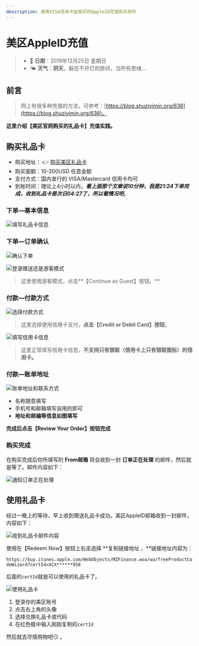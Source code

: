 ```yaml
---
description: 使用VISA信用卡给美区的AppleID充值购买软件
---
```


# 美区AppleID充值

> * 📅 **日期**：2019年12月25日 星期日
> * 🌤 **天气**：**阴天**，躲在不开灯的房间，当所有思绪...

## 前言

> 网上有很多种充值的方法，可参考：[https://blog.shuziyimin.org/636](https://blog.shuziyimin.org/636)。

**这里介绍【美区官网购买的礼品卡】充值实践。**

## 购买礼品卡

* 购买地址： 👉 [购买美区礼品卡](https://www.apple.com/shop/gift-cards/itunes-electronic)
* 购买面额：10-200USD 任意金额
* 支付方式：国内发行的 VISA/Mastercard 信用卡均可
* 到账时间：理论上4小时以内，_**看上面那个文章说10分钟，我是21:24下单完成，收到礼品卡是次日04:27了，所以看情况吧**_。

### 下单—基本信息

![&#x586B;&#x5199;&#x793C;&#x54C1;&#x5361;&#x4FE1;&#x606F;](assets/image%20%2843%29.png)

### 下单—订单确认

![&#x786E;&#x8BA4;&#x4E0B;&#x5355;](assets/image%20%2837%29.png)

![&#x767B;&#x5F55;&#x8D60;&#x9001;&#x8FD8;&#x662F;&#x6E38;&#x5BA2;&#x6A21;&#x5F0F;](assets/image%20%2849%29.png)

> 这里使用游客模式，点击**【Continue as Guest】按钮。**

### 付款—付款方式

![&#x9009;&#x62E9;&#x4ED8;&#x6B3E;&#x65B9;&#x5F0F;](assets/image%20%2852%29.png)

> 这里选择使用信用卡支付，**点击【Credit or Debit Card】按钮**。

![&#x586B;&#x5199;&#x4FE1;&#x7528;&#x5361;&#x4FE1;&#x606F;](assets/image%20%2821%29.png)

> 这里正常填写信用卡信息，**不支持只有银联（信用卡上只有银联图标）的信用卡。**

### **付款—账单地址**

![&#x8D26;&#x5355;&#x5730;&#x5740;&#x548C;&#x8054;&#x7CFB;&#x65B9;&#x5F0F;](assets/image%20%2856%29.png)

* 名称随意填写
* 手机号和邮箱填写自用的即可
* **地址和邮编等信息如图填写**

**完成后点击【Review Your Order】按钮完成**

### 购买完成

在购买完成后你所填写的  **From邮箱** 将会收到一封 **订单正在处理** 的邮件，然后就是等了。邮件内容如下：

![&#x901A;&#x77E5;&#x8BA2;&#x5355;&#x6B63;&#x5728;&#x5904;&#x7406;](assets/image%20%283%29.png)

## 使用礼品卡

经过一晚上的等待，早上收到赠送礼品卡成功。美区AppleID邮箱收到一封邮件，内容如下：

![&#x6536;&#x5230;&#x793C;&#x54C1;&#x5361;&#x90AE;&#x4EF6;&#x5185;&#x5BB9;](assets/image%20%2844%29.png)

使用在【Redeem Now】按钮上右击选择 **复制链接地址 ，**链接地址内容为：

`https://buy.itunes.apple.com/WebObjects/MZFinance.woa/wa/freeProductCodeWizard?certId=XCX******958` 

后面的`certId`就是可以使用的礼品卡了。

![&#x4F7F;&#x7528;&#x793C;&#x54C1;&#x5361;](assets/image%20%2845%29.png)

1. 登录你的美区账号
2. 点击右上角的头像
3. 选择兑换礼品卡或代码
4. 在红色框中输入刚刚复制的`certId`

然后就去尽情购物吧😏 。



